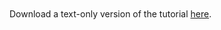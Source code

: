 <script src="https://fast.wistia.com/embed/medias/fmmum77mjy.jsonp" async></script><script src="https://fast.wistia.com/assets/external/E-v1.js" async></script><div class="wistia_responsive_padding" style="padding:56.25% 0 0 0;position:relative;"><div class="wistia_responsive_wrapper" style="height:100%;left:0;position:absolute;top:0;width:100%;"><div class="wistia_embed wistia_async_fmmum77mjy videoFoam=true" style="height:100%;width:100%">&nbsp;</div></div></div>
<p>Download a text-only version of the tutorial <a href="https://puppet.box.com/s/fgdcolhok7z9yx3sssps56o18hl1gtzl">here</a>.</p>